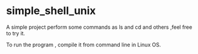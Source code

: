 # simple_shell_unix
A simple project perform some commands as ls and cd and others ,feel free to try it.

To run the program , compile it from command line in Linux OS.
